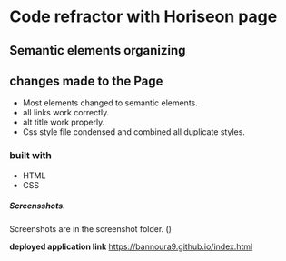 # Code refractor with Horiseon page

## Semantic elements organizing

## changes made to the Page
* Most elements changed to semantic elements.
* all links work correctly.
* alt title work properly.
* Css style file condensed and combined all duplicate styles.

### built with
* HTML
* CSS

##### Screensshots.
Screenshots are in the screenshot folder.
()


**deployed application link**
https://bannoura9.github.io/index.html